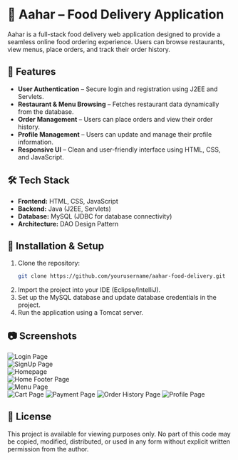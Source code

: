 # 🍔 Aahar – Food Delivery Application

Aahar is a full-stack food delivery web application designed to provide a seamless online food ordering experience. Users can browse restaurants, view menus, place orders, and track their order history.

## 🔹 Features
- **User Authentication** – Secure login and registration using J2EE and Servlets.
- **Restaurant & Menu Browsing** – Fetches restaurant data dynamically from the database.
- **Order Management** – Users can place orders and view their order history.
- **Profile Management** – Users can update and manage their profile information.
- **Responsive UI** – Clean and user-friendly interface using HTML, CSS, and JavaScript.

## 🛠️ Tech Stack
- **Frontend:** HTML, CSS, JavaScript
- **Backend:** Java (J2EE, Servlets)
- **Database:** MySQL (JDBC for database connectivity)
- **Architecture:** DAO Design Pattern

## 🚀 Installation & Setup
1. Clone the repository:
   ```bash
   git clone https://github.com/yourusername/aahar-food-delivery.git
   ```
2. Import the project into your IDE (Eclipse/IntelliJ).
3. Set up the MySQL database and update database credentials in the project.
4. Run the application using a Tomcat server.

## 📷 Screenshots 
![Login Page](assets/loginPage.png)  
![SignUp Page](assets/signupPage.png)  
![Homepage](assets/homePage.png)  
![Home Footer Page](assets/homeFooterPage.png)  
![Menu Page](assets/menuPage.png)  
![Cart Page](assets/cartPage.png)
![Payment Page](assets/paymentPage.png)
![Order History Page](assets/orderHistoryPage.png)
![Profile Page](assets/profilePage.png)  


## 📜 License
This project is available for viewing purposes only. No part of this code may be copied, modified, distributed, or used in any form without explicit written permission from the author.

